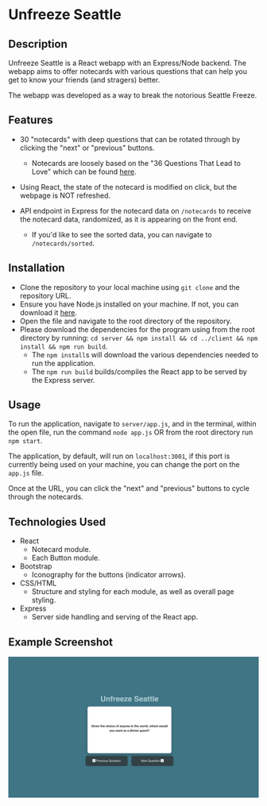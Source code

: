 # Unfreeze Seattle

## Description
Unfreeze Seattle is a React webapp with an Express/Node backend. The webapp aims to offer notecards with various questions that can help you get to know your friends (and stragers) better.

The webapp was developed as a way to break the notorious Seattle Freeze.

## Features
- 30 "notecards" with deep questions that can be rotated through by clicking the "next" or "previous" buttons.
    - Notecards are loosely based on the "36 Questions That Lead to Love" which can be found [here](https://www.cosmopolitan.com/uk/love-sex/relationships/a32618/36-questions-fall-in-love/).

- Using React, the state of the notecard is modified on click, but the webpage is NOT refreshed.
- API endpoint in Express for the notecard data on `/notecards` to receive the notecard data, randomized, as it is appearing on the front end.
    - If you'd like to see the sorted data, you can navigate to `/notecards/sorted`.

## Installation
- Clone the repository to your local machine using `git clone` and the repository URL.
- Ensure you have Node.js installed on your machine. If not, you can download it [here](https://nodejs.org/en/download/).
- Open the file and navigate to the root directory of the repository.
- Please download the dependencies for the program using from the root directory by running: `cd server && npm install && cd ../client && npm install && npm run build`.
    - The `npm install`s will download the various dependencies needed to run the application.
    - The `npm run build` builds/compiles the React app to be served by the Express server.

## Usage
To run the application, navigate to `server/app.js`, and in the terminal, within the open file, run the command `node app.js` OR from the root directory run `npm start`.

The application, by default, will run on `localhost:3001`, if this port is currently being used on your machine, you can change the port on the `app.js` file. 

Once at the URL, you can click the "next" and "previous" buttons to cycle through the notecards.

## Technologies Used
- React
    - Notecard module.
    - Each Button module.
- Bootstrap
    - Iconography for the buttons (indicator arrows).
- CSS/HTML
    - Structure and styling for each module, as well as overall page styling.
- Express
    - Server side handling and serving of the React app.

## Example Screenshot
![Example Screenshot](./frontend_ss.png)